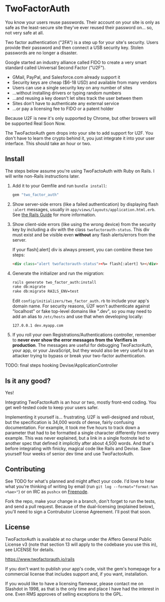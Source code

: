 TwoFactorAuth
=============

You know your users reuse passwords. Their account on your site is only as
safe as the least-secure site they've ever reused their password on... so, not
very safe at all.

Two factor authentication ("2FA") is a step up for your site's security. Users
provide their password and then connect a USB security key. Stolen passwords are
no longer a disaster.

Google started an industry alliance called FIDO to create a very smart standard
called Universal Second Factor ("U2F").

 * GMail, PayPal, and Salesforce.com already support it
 * Security keys are cheap ($6-18 USD) and available from many vendors
 * Users can use a single security key on any number of sites
 * ...without installing drivers or typing random numbers
 * ...and reusing a key doesn't let sites track the user betwen them
 * Sites don't have to authenticate any external service
 * ...or pay a licensing fee to FIDO or a patent holder

Because U2F is new it's only supported by Chrome, but other browers will be
supported Real Soon Now.

The TwoFactorAuth gem drops into your site to add support for U2F. You don't
have to learn the crypto behind it, you just integrate it into your user
interface. This should take an hour or two.

Install
-------

The steps below assume you're using TwoFactoAuth with Ruby on Rails. I will
write non-Rails instructions later.

1.  Add it to your Gemfile and run `bundle install`:

    ```ruby
    gem "two_factor_auth"
    ```

2.  Show server-side errors (like a failed authentication) by displaying flash
    `:alert` messages, usually in `app/views/layouts/application.html.erb`. See
    [the Rails Guide](http://guides.rubyonrails.org/action_controller_overview.html#the-flash)
    for more information.

3.  Show client-side errors (like using the wrong device) from the security key
    by including a div with the class `twofactorauth-status`. This div must exist
    and be visible even **without** any flash alerts/errors from the server.

    If your flash[:alert] div is always present, you can combine these two steps:

    ```html
    <div class="alert twofactorauth-status"><%= flash[:alert] %></div>
    ```

4.  Generate the initializer and run the migration:

    ```bash
    rails generate two_factor_auth:install
    rake db:migrate
    rake db:migrate RAILS_ENV=test
    ```

    Edit `config/initializers/two_factor_auth.rb` to include your app's domain
    name. For security reasons, U2F won't authenticate against "localhost" or
    fake top-level domains like ".dev", so you may need to add an alias to
    `/etc/hosts` and use that when developing locally:

    ```
    127.0.0.1 dev.myapp.com
    ```

5.  If you roll your own Registrations/Authentications controller, remember to
    **never ever show the error messages from the Verifiers in production**. The
    messages are useful for debugging TwoFactorAuth, your app, or your
    JavaScript, but they would also be very useful to an attacker trying to
    bypass or break your two-factor authentication.

TODO: final steps hooking Devise/ApplicationController

Is it any good?
---------------

Yes!

Integrating TwoFactorAuth is an hour or two, mostly front-end coding. You get
well-tested code to keep your users safer.

Implementing it yourself is... frustrating. U2F is well-designed and robust, but
the specification is 34,000 words of dense, fairly confusing documentation. For
example, it took me five hours to track down a parameter that had to be
formatted a single character differently from every example. This was never
explained, but a link in a single footnote led to another spec that defined it
implicitly after about 4,500 words. And that's before integrating with finicky,
magical code like Rails and Devise. Save yourself four weeks of senior dev time
and use TwoFactorAuth.

Contributing
------------

See TODO for what's planned and might affect your code. I'd love to hear what
you're thinking of writing by email (run `git log --format="format:%an <%ae>"`)
or on IRC as `pushcx` on [Freenode](https://freenode.net).

Fork the repo, make your change in a branch, don't forget to run the tests, and
send a pull request. Because of the dual-licensing (explained below), you'll
need to sign a Contrubutor License Agreement. I'll post that soon.

License
-------

TwoFactorAuth is available at no charge under the Affero General Public
License v3 (note that section 13 will apply to the codebase you use this in),
see LICENSE for details.

https://www.twofactorauth.io/rails

If you don't want to publish your app's code, visit the gem's homepage for a
commercial license that includes support and, if you want, installation.

If you would like to have a licensing flamewar, please contact me on Slashdot
in 1998, as that is the only time and place I have had the interest in one.
Even RMS approves of selling exceptions to the GPL.
